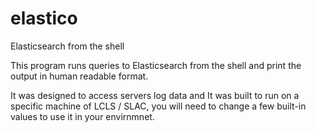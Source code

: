 # elastico
Elasticsearch from the shell

This program runs queries to Elasticsearch from the shell and print the output in human readable format.

It was designed to access servers log data and It was built to run on a specific machine of LCLS / SLAC, 
you will need to change a few built-in values to use it in your envirnmnet. 

